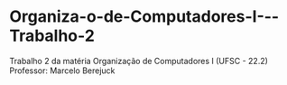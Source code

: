 # Organiza-o-de-Computadores-I---Trabalho-2
Trabalho 2 da matéria Organização de  Computadores I (UFSC - 22.2)
Professor: Marcelo Berejuck
